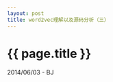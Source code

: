 ```yaml
---
layout: post
title: word2vec理解以及源码分析（三）
---
```


{{ page.title }}
================

<p class="meta">2014/06/03 - BJ</p>